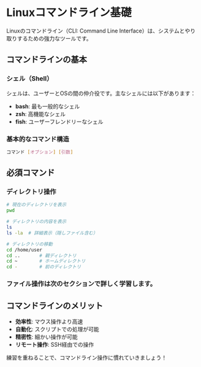 # Linuxコマンドライン基礎

Linuxのコマンドライン（CLI: Command Line Interface）は、システムとやり取りするための強力なツールです。

## コマンドラインの基本

### シェル（Shell）

シェルは、ユーザーとOSの間の仲介役です。主なシェルには以下があります：

- **bash**: 最も一般的なシェル
- **zsh**: 高機能なシェル
- **fish**: ユーザーフレンドリーなシェル

### 基本的なコマンド構造

```bash
コマンド [オプション] [引数]
```

## 必須コマンド

### ディレクトリ操作

```bash
# 現在のディレクトリを表示
pwd

# ディレクトリの内容を表示
ls
ls -la  # 詳細表示（隠しファイル含む）

# ディレクトリの移動
cd /home/user
cd ..       # 親ディレクトリ
cd ~        # ホームディレクトリ
cd -        # 前のディレクトリ
```

### ファイル操作は次のセクションで詳しく学習します。

## コマンドラインのメリット

- **効率性**: マウス操作より高速
- **自動化**: スクリプトでの処理が可能
- **精密性**: 細かい操作が可能
- **リモート操作**: SSH経由での操作

練習を重ねることで、コマンドライン操作に慣れていきましょう！